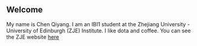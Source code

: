 ## Welcome 

My name is Chen Qiyang. 
I am an IBI1 student at the Zhejiang University - University of Edinburgh (ZJE) Institute.
I like dota and coffee.
You can see the ZJE website [here](https://zje.zju.edu.cn/zje/main.htm) 
